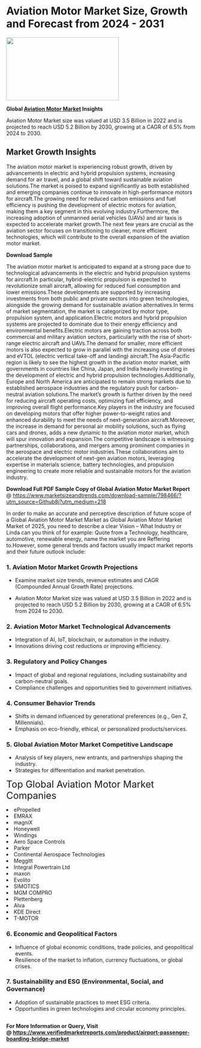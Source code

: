 <H1>Aviation Motor Market Size, Growth and Forecast from 2024 - 2031</H1><img class="aligncenter size-medium wp-image-584254" src="https://thirdeyenews.in/wp-content/uploads/2024/09/Global-Market-Research-300x168.jpeg" alt="" width="300" height="168" /><p><strong>Global&nbsp;<a href="https://www.marketsizeandtrends.com/download-sample/798466/?utm_source=Github8j?utm_medium=218">Aviation Motor Market</a> Insights</strong></p><p>Aviation Motor Market size was valued at USD 3.5 Billion in 2022 and is projected to reach USD 5.2 Billion by 2030, growing at a CAGR of 6.5% from 2024 to 2030.</p><p><h2>Market Growth Insights</h2> <p>The aviation motor market is experiencing robust growth, driven by advancements in electric and hybrid propulsion systems, increasing demand for air travel, and a global shift toward sustainable aviation solutions.The market is poised to expand significantly as both established and emerging companies continue to innovate in high-performance motors for aircraft.The growing need for reduced carbon emissions and fuel efficiency is pushing the development of electric motors for aviation, making them a key segment in this evolving industry.Furthermore, the increasing adoption of unmanned aerial vehicles (UAVs) and air taxis is expected to accelerate market growth.The next few years are crucial as the aviation sector focuses on transitioning to cleaner, more efficient technologies, which will contribute to the overall expansion of the aviation motor market.</p> <p><strong>Download Sample</strong></p> <p>The aviation motor market is anticipated to expand at a strong pace due to technological advancements in the electric and hybrid propulsion systems for aircraft.In particular, hybrid-electric propulsion is expected to revolutionize small aircraft, allowing for reduced fuel consumption and lower emissions.These developments are supported by increasing investments from both public and private sectors into green technologies, alongside the growing demand for sustainable aviation alternatives.In terms of market segmentation, the market is categorized by motor type, propulsion system, and application.Electric motors and hybrid propulsion systems are projected to dominate due to their energy efficiency and environmental benefits.Electric motors are gaining traction across both commercial and military aviation sectors, particularly with the rise of short-range electric aircraft and UAVs.The demand for smaller, more efficient motors is also expected to grow in parallel with the increasing use of drones and eVTOL (electric vertical take-off and landing) aircraft.The Asia-Pacific region is likely to see the highest growth in the aviation motor market, with governments in countries like China, Japan, and India heavily investing in the development of electric and hybrid propulsion technologies.Additionally, Europe and North America are anticipated to remain strong markets due to established aerospace industries and the regulatory push for carbon-neutral aviation solutions.The market’s growth is further driven by the need for reducing aircraft operating costs, optimizing fuel efficiency, and improving overall flight performance.Key players in the industry are focused on developing motors that offer higher power-to-weight ratios and enhanced durability to meet the needs of next-generation aircraft.Moreover, the increase in demand for personal air mobility solutions, such as flying cars and drones, adds a new dynamic to the aviation motor market, which will spur innovation and expansion.The competitive landscape is witnessing partnerships, collaborations, and mergers among prominent companies in the aerospace and electric motor industries.These collaborations aim to accelerate the development of next-gen aviation motors, leveraging expertise in materials science, battery technologies, and propulsion engineering to create more reliable and sustainable motors for the aviation industry.</p> <p><span class=""><strong>Download Full PDF Sample Copy of Global Aviation Motor Market Report</strong> @ <a href="https://www.marketsizeandtrends.com/download-sample/798466/?utm_source=Github8j?utm_medium=218" target="_blank">https://www.marketsizeandtrends.com/download-sample/798466/?utm_source=Github8j?utm_medium=218</a></span></p><p>In order to make an accurate and perceptive description of future scope of a Global&nbsp;Aviation Motor Market Market as Global&nbsp;Aviation Motor Market Market of 2025, you need to describe a clear Vision &ndash; What Industry or Linda can you think of for example: Quote from a Technology, healthcare, automotive, renewable energy, name the market you are Reffering to.However, some general trends and factors usually impact market reports and their future outlook include:</p><h3>1.&nbsp;<strong>Aviation Motor Market Growth Projections</strong></h3><ul><li>Examine market size trends, revenue estimates and CAGR (Compounded Annual Growth Rate) projections.</li><li><p>Aviation Motor Market size was valued at USD 3.5 Billion in 2022 and is projected to reach USD 5.2 Billion by 2030, growing at a CAGR of 6.5% from 2024 to 2030.</p></li></ul><h3>2.&nbsp;<strong>Aviation Motor Market Technological Advancements</strong></h3><ul><li>Integration of AI, IoT, blockchain, or automation in the industry.</li><li>Innovations driving cost reductions or improving efficiency.</li></ul><h3>3.&nbsp;<strong>Regulatory and Policy Changes</strong></h3><ul><li>Impact of global and regional regulations, including sustainability and carbon-neutral goals.</li><li>Compliance challenges and opportunities tied to government initiatives.</li></ul><h3>4.&nbsp;<strong>Consumer Behavior Trends</strong></h3><ul><li>Shifts in demand influenced by generational preferences (e.g., Gen Z, Millennials).</li><li>Emphasis on eco-friendly, ethical, or personalized products/services.</li></ul><h3>5.&nbsp;<strong>Global Aviation Motor Market Competitive Landscape</strong></h3><ul><li>Analysis of key players, new entrants, and partnerships shaping the industry.</li><li>Strategies for differentiation and market penetration.</li></ul><p data-pm-slice="1 1 []"><span style="color: inherit; font-family: inherit; font-size: 25px;">Top Global Aviation Motor Market Companies</span></p><div class="" data-test-id=""><p><li>ePropelled</li><li> EMRAX</li><li> magniX</li><li> Honeywell</li><li> Windings</li><li> Aero Space Controls</li><li> Parker</li><li> Continental Aerospace Technologies</li><li> Meggitt</li><li> Integral Powertrain Ltd</li><li> maxon</li><li> Evolito</li><li> SIMOTICS</li><li> MGM COMPRO</li><li> Plettenberg</li><li> Alva</li><li> KDE Direct</li><li> T-MOTOR</li></p></div><h3>6.&nbsp;<strong>Economic and Geopolitical Factors</strong></h3><ul><li>Influence of global economic conditions, trade policies, and geopolitical events.</li><li>Resilience of the market to inflation, currency fluctuations, or global crises.</li></ul><h3>7.&nbsp;<strong>Sustainability and ESG (Environmental, Social, and Governance)</strong></h3><ul><li>Adoption of sustainable practices to meet ESG criteria.</li><li>Opportunities in green technologies and circular economy principles.</li></ul><h2><strong style="font-size: 14px;">For More Information or Query, Visit @&nbsp;</strong><a style="background-color: #ffffff; font-size: 14px;" href="https://www.marketsizeandtrends.com/report/aviation-motor-market/" target="_blank">https://www.verifiedmarketreports.com/product/airport-passenger-boarding-bridge-market</a></h2>